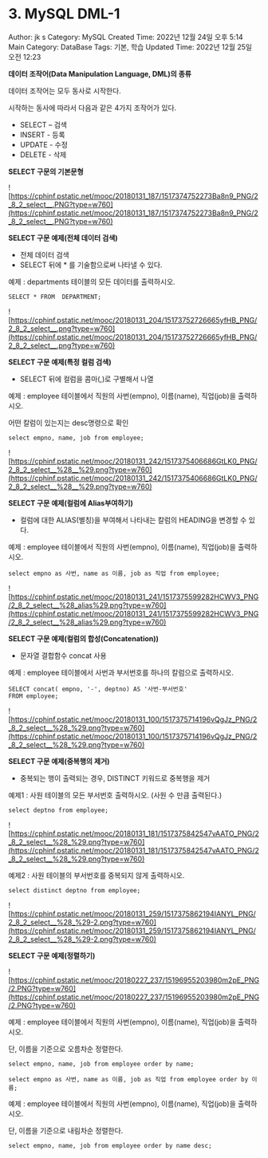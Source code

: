 # 3. MySQL DML-1

Author: jk s
Category: MySQL
Created Time: 2022년 12월 24일 오후 5:14
Main Category: DataBase
Tags: 기본, 학습
Updated Time: 2022년 12월 25일 오전 12:23

**데이터 조작어(Data Manipulation Language, DML)의 종류**

데이터 조작어는 모두 동사로 시작한다.

시작하는 동사에 따라서 다음과 같은 4가지 조작어가 있다.

- SELECT – 검색
- INSERT - 등록
- UPDATE - 수정
- DELETE - 삭제

**SELECT 구문의 기본문형**

![https://cphinf.pstatic.net/mooc/20180131_187/1517374752273Ba8n9_PNG/2_8_2_select__.PNG?type=w760](https://cphinf.pstatic.net/mooc/20180131_187/1517374752273Ba8n9_PNG/2_8_2_select__.PNG?type=w760)

**SELECT 구문 예제(전체 데이터 검색)**

- 전체 데이터 검색
- SELECT 뒤에 * 를 기술함으로써 나타낼 수 있다.

예제 : departments 테이블의 모든 데이터를 출력하시오.

```
SELECT * FROM  DEPARTMENT;
```

![https://cphinf.pstatic.net/mooc/20180131_204/15173752726665yfHB_PNG/2_8_2_select__.png?type=w760](https://cphinf.pstatic.net/mooc/20180131_204/15173752726665yfHB_PNG/2_8_2_select__.png?type=w760)

**SELECT 구문 예제(특정 컬럼 검색)**

- SELECT 뒤에 컬럼을 콤마(,)로 구별해서 나열

예제 : employee 테이블에서 직원의 사번(empno), 이름(name), 직업(job)을 출력하시오.

어떤 칼럼이 있는지는 desc명령으로 확인

```
select empno, name, job from employee;
```

![https://cphinf.pstatic.net/mooc/20180131_242/1517375406686GtLK0_PNG/2_8_2_select__%28__%29.png?type=w760](https://cphinf.pstatic.net/mooc/20180131_242/1517375406686GtLK0_PNG/2_8_2_select__%28__%29.png?type=w760)

**SELECT 구문 예제(컬럼에 Alias부여하기)**

- 컬럼에 대한 ALIAS(별칭)을 부여해서 나타내는 칼럼의 HEADING을 변경할 수 있다.

예제 : employee 테이블에서 직원의 사번(empno), 이름(name), 직업(job)을 출력하시오.

```
select empno as 사번, name as 이름, job as 직업 from employee;
```

![https://cphinf.pstatic.net/mooc/20180131_241/1517375599282HCWV3_PNG/2_8_2_select__%28_alias%29.png?type=w760](https://cphinf.pstatic.net/mooc/20180131_241/1517375599282HCWV3_PNG/2_8_2_select__%28_alias%29.png?type=w760)

**SELECT 구문 예제(컬럼의 합성(Concatenation))**

- 문자열 결합함수 concat 사용

예제 : employee 테이블에서 사번과 부서번호를 하나의 칼럼으로 출력하시오.

```
SELECT concat( empno, '-', deptno) AS '사번-부서번호'
FROM employee;
```

![https://cphinf.pstatic.net/mooc/20180131_100/1517375714196vQgJz_PNG/2_8_2_select__%28_%29.png?type=w760](https://cphinf.pstatic.net/mooc/20180131_100/1517375714196vQgJz_PNG/2_8_2_select__%28_%29.png?type=w760)

**SELECT 구문 예제(중복행의 제거)**

- 중복되는 행이 출력되는 경우, DISTINCT 키워드로 중복행을 제거

예제1 : 사원 테이블의 모든 부서번호 출력하시오. (사원 수 만큼 출력된다.)

```
select deptno from employee;
```

![https://cphinf.pstatic.net/mooc/20180131_181/1517375842547vAATO_PNG/2_8_2_select__%28_%29.png?type=w760](https://cphinf.pstatic.net/mooc/20180131_181/1517375842547vAATO_PNG/2_8_2_select__%28_%29.png?type=w760)

예제2 : 사원 테이블의 부서번호를 중복되지 않게 출력하시오.

```
select distinct deptno from employee;
```

![https://cphinf.pstatic.net/mooc/20180131_259/1517375862194IANYL_PNG/2_8_2_select__%28_%29-2.png?type=w760](https://cphinf.pstatic.net/mooc/20180131_259/1517375862194IANYL_PNG/2_8_2_select__%28_%29-2.png?type=w760)

**SELECT 구문 예제(정렬하기)**

![https://cphinf.pstatic.net/mooc/20180227_237/15196955203980m2pE_PNG/2.PNG?type=w760](https://cphinf.pstatic.net/mooc/20180227_237/15196955203980m2pE_PNG/2.PNG?type=w760)

예제 : employee 테이블에서 직원의 사번(empno), 이름(name), 직업(job)을 출력하시오.

단, 이름을 기준으로 오름차순 정렬한다.

```
select empno, name, job from employee order by name;

select empno as 사번, name as 이름, job as 직업 from employee order by 이름;
```

예제 : employee 테이블에서 직원의 사번(empno), 이름(name), 직업(job)을 출력하시오.

단, 이름을 기준으로 내림차순 정렬한다.

```
select empno, name, job from employee order by name desc;
```